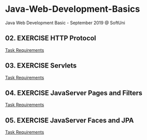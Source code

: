 # Java-Web-Development-Basics
Java Web Development Basic - September 2019 @ SoftUni

## 02. EXERCISE HTTP Protocol  
[Task Requirements](././02_EXERCISE%20_HTTP_protocol/docs/README.md)

## 03. EXERCISE Servlets
[Task Requirements](././03_EXERCISE_Servlets/docs/README.md)

## 04. EXERCISE JavaServer Pages and Filters
[Task Requirements](././04_EXERCISE_Jsp_and_Filters/docs/README.md)

## 05. EXERCISE JavaServer Faces and JPA
[Task Requirements](././05_EXERCISE_Jsf_and_JPA/docs/README.md)
